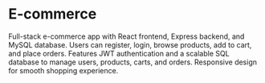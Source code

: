 # E-commerce
Full-stack e-commerce app with React frontend, Express backend, and MySQL database. Users can register, login, browse products, add to cart, and place orders. Features JWT authentication and a scalable SQL database to manage users, products, carts, and orders. Responsive design for smooth shopping experience.
